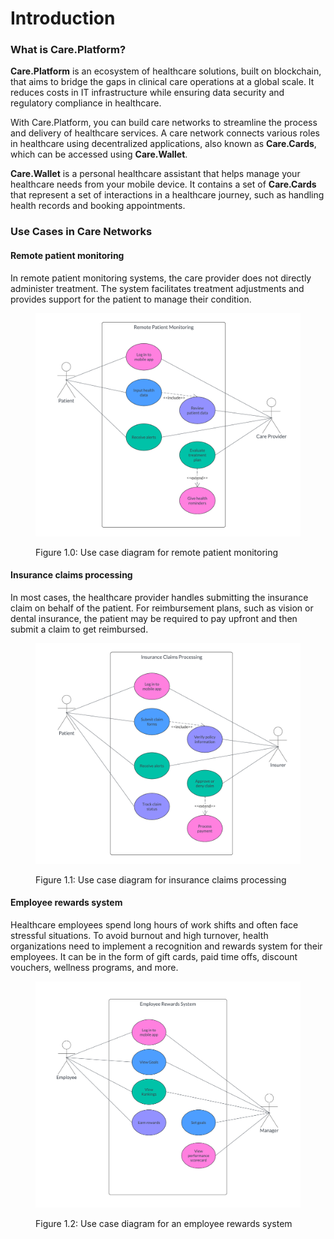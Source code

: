 # Introduction

### What is Care.Platform?

**Care.Platform** is an ecosystem of healthcare solutions, built on blockchain, that aims to bridge the gaps in clinical care operations at a global scale. It reduces costs in IT infrastructure while ensuring data security and regulatory compliance in healthcare.

With Care.Platform, you can build care networks to streamline the process and delivery of healthcare services. A care network connects various roles in healthcare using decentralized applications, also known as **Care.Cards**, which can be accessed using **Care.Wallet**.

**Care.Wallet** is a personal healthcare assistant that helps manage your healthcare needs from your mobile device. It contains a set of **Care.Cards** that represent a set of interactions in a healthcare journey, such as handling health records and booking appointments.

### Use Cases in Care Networks

#### Remote patient monitoring

In remote patient monitoring systems, the care provider does not directly administer treatment. The system facilitates treatment adjustments and provides support for the patient to manage their condition.

<figure><img src="../.gitbook/assets/remote-patient-monitoring-diagram.png" alt=""><figcaption><p>Figure 1.0: Use case diagram for remote patient monitoring</p></figcaption></figure>

#### Insurance claims processing

In most cases, the healthcare provider handles submitting the insurance claim on behalf of the patient. For reimbursement plans, such as vision or dental insurance, the patient may be required to pay upfront and then submit a claim to get reimbursed.

<figure><img src="../.gitbook/assets/insurance-claims-processing.png" alt=""><figcaption><p>Figure 1.1: Use case diagram for insurance claims processing</p></figcaption></figure>

#### Employee rewards system

Healthcare employees spend long hours of work shifts and often face stressful situations. To avoid burnout and high turnover, health organizations need to implement a recognition and rewards system for their employees. It can be in the form of gift cards, paid time offs, discount vouchers, wellness programs, and more.

<figure><img src="../.gitbook/assets/employee-rewards-system.png" alt=""><figcaption><p>Figure 1.2: Use case diagram for an employee rewards system</p></figcaption></figure>

###

